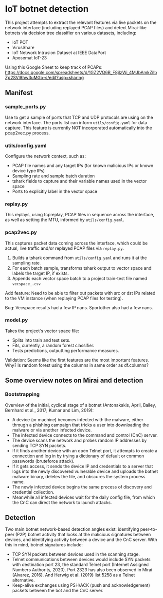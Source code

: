 # IoT botnet detection
This project attempts to extract the relevant features
via live packets on the network interface (including replayed PCAP files)
and detect Mirai-like botnets via decision tree classifier on various datasets, including:
- IoT POT
- VirusShare
- IoT Network Intrusion Dataset at IEEE DataPort
- Aposemat IoT-23

Using this Google Sheet to keep track of PCAPs:
https://docs.google.com/spreadsheets/d/1GZ2VQ6B_F8jlzWi_4MJbAmkZilbZp2SVI8hw3uMGo-s/edit?usp=sharing

## Manifest
### sample_ports.py
Use to get a sample of ports that TCP and UDP protocols are using
on the network interface.
The ports list can inform ```utils/config.yaml``` for data capture.
This feature is currently NOT incorporated automatically
into the pcap2vec.py process. 

### utils/config.yaml
Configure the network context, such as:
- PCAP file names and any target IPs (for known malicious IPs or known device type IPs)
- Sampling rate and sample batch duration
- tshark fields to capture and their variable names used in the vector space
- Ports to explicitly label in the vector space

### replay.py
This replays, using tcpreplay, PCAP files in sequence across the interface,
as well as setting the MTU,
informed by ```utils/config.yaml```.

### pcap2vec.py
This captures packet data coming across the interface,
which could be actual, live traffic and/or replayed PCAP files via ```replay.py```.
1. Builds a tshark command from ```utils/config.yaml``` and runs it at the sampling rate.
2. For each batch sample, transforms tshark output to vector space and labels the target IP, if exists.
3. Appends each vector space batch to a project train-test file named ```vecspace_.csv``` 

Add feature: Need to be able to filter out packets with src or dst IPs related
to the VM instance (when replaying PCAP files for testing).

Bug: Vecspace results had a few IP nans. Sportother also had a few nans.

### model.py
Takes the project's vector space file:
- Splits into train and test sets.
- Fits, currently, a random forest classifier.
- Tests predictions, outputting performance measures.

Validation: Seems like the first features are the most important features.
Why? Is random forest using the columns in same order as df.columns?

## Some overview notes on Mirai and detection
### Bootstrapping
Overview of the initial, cyclical stage of a botnet (Antonakakis, April, Bailey, Bernhard et al., 2017; Kumar and Lim, 2019):
- A device (or machine) becomes infected with the malware, either through a phishing campaign that tricks a user into downloading the malware or via another infected device.
- The infected device connects to the command and control (CnC) server.
- The device scans the network and probes random IP addresses by sending TCP SYN packets.
- If it finds another device with an open Telnet port, it attempts to create a connection and log in by trying a dictionary of default or common passwords (bruteforce attack).
- If it gets access, it sends the device IP and credentials to a server that logs into the newly discovered vulnerable device and uploads the botnet malware binary, deletes the file, and obscures the system process name.
- The newly infected device begins the same process of discovery and credential collection.
- Meanwhile all infected devices wait for the daily config file, from which the CnC can direct the network to launch attacks.

## Detection
Two main botnet network-based detection angles exist: identifying peer-to-peer (P2P) botnet activity that looks at the malicious signatures between devices, and identifying activity between a device and the CnC server. With this in mind, botnet signatures include:
- TCP SYN packets between devices used in the scanning stage.
- Telnet communications between devices would include SYN packets with destination port 23, the standard Telnet port (Internet Assigned Numbers Authority, 2020). Port 2323 has also been observed in Mirai (Alvarez, 2016). And Herwig et al. (2019) list 5258 as a Telnet alternative.
- Keep-alive exchanges using PSH/ACK (push and acknowledgement) packets between the bot and the CnC server.
